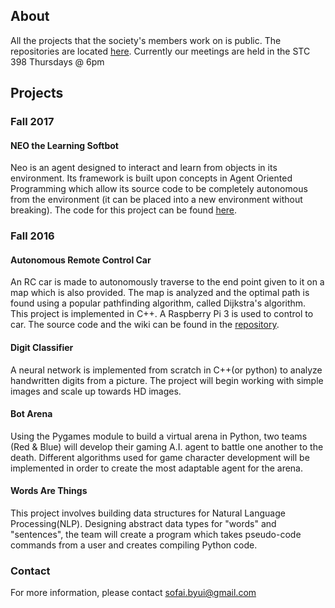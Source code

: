 ## About
All the projects that the society's members work on is public. The repositories are located [here](https://github.com/sai-byui). Currently our meetings are held in the STC 398 Thursdays @ 6pm

## Projects
### Fall 2017
#### NEO the Learning Softbot
Neo is an agent designed to interact and learn from objects in its environment. Its framework is built upon concepts in Agent Oriented Programming which allow its source code to be completely autonomous from the environment (it can be placed into a new environment without breaking). The code for this project can be found [here](https://github.com/sai-byui/NEO_Learning_Softbot).
### Fall 2016
#### Autonomous Remote Control Car
An RC car is made to autonomously traverse to the end point given to it on a map which is also provided. The map is analyzed and the optimal path is found using a popular pathfinding algorithm, called Dijkstra's algorithm. This project is implemented in C++. A Raspberry Pi 3 is used to control to car. The source code and the wiki can be found in the [repository](https://github.com/sai-byui/arcc).

#### Digit Classifier 
A neural network is implemented from scratch in C++(or python) to analyze handwritten digits from a picture. The project will begin working with simple images and scale up towards HD images.

#### Bot Arena
Using the Pygames module to build a virtual arena in Python, two teams (Red & Blue) will develop their gaming A.I. agent to battle one another to the death. Different algorithms used for game character development will be implemented in order to create the most adaptable agent for the arena.

#### Words Are Things
This project involves building data structures for Natural Language Processing(NLP). Designing abstract data types for "words" and "sentences", the team will create a program which takes pseudo-code commands from a user and creates compiling Python code.
  
### Contact

For more information, please contact sofai.byui@gmail.com
